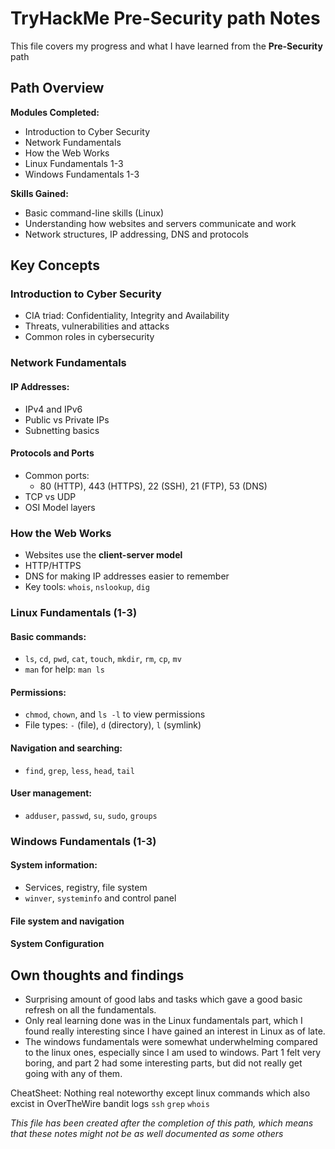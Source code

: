 # TryHackMe Pre-Security path Notes

This file covers my progress and what I have learned from the **Pre-Security** path



## Path Overview

**Modules Completed:**
- Introduction to Cyber Security
- Network Fundamentals
- How the Web Works
- Linux Fundamentals 1-3
- Windows Fundamentals 1-3

**Skills Gained:**
- Basic command-line skills (Linux)
- Understanding how websites and servers communicate and work
- Network structures, IP addressing, DNS and protocols



## Key Concepts

### Introduction to Cyber Security
- CIA triad: Confidentiality, Integrity and Availability
- Threats, vulnerabilities and attacks
- Common roles in cybersecurity

### Network Fundamentals
#### IP Addresses:
- IPv4 and IPv6
- Public vs Private IPs
- Subnetting basics
#### Protocols and Ports
- Common ports:
  - 80 (HTTP), 443 (HTTPS), 22 (SSH), 21 (FTP), 53 (DNS)
- TCP vs UDP
- OSI Model layers

### How the Web Works
- Websites use the **client-server model**
- HTTP/HTTPS
- DNS for making IP addresses easier to remember
- Key tools: `whois`, `nslookup`, `dig`

### Linux Fundamentals (1-3)
#### Basic commands:
- `ls`, `cd`, `pwd`, `cat`, `touch`, `mkdir`, `rm`, `cp`, `mv`
- `man` for help: `man ls`  
#### Permissions:
- `chmod`, `chown`, and `ls -l` to view permissions
- File types: `-` (file), `d` (directory), `l` (symlink)
#### Navigation and searching:
- `find`, `grep`, `less`, `head`, `tail`
#### User management:
- `adduser`, `passwd`, `su`, `sudo`, `groups`

### Windows Fundamentals (1-3)
#### System information:
- Services, registry, file system
- `winver`, `systeminfo` and control panel
#### File system and navigation
#### System Configuration

## Own thoughts and findings
- Surprising amount of good labs and tasks which gave a good basic refresh on all the fundamentals.
- Only real learning done was in the Linux fundamentals part, which I found really interesting since I have gained an interest in Linux as of late.
- The windows fundamentals were somewhat underwhelming compared to the linux ones, especially since I am used to windows. Part 1 felt very boring, and part 2 had some interesting parts, but did not really get going with any of them.

 CheatSheet:
 Nothing real noteworthy except linux commands which also excist in OverTheWire bandit logs
 `ssh`
 `grep`
 `whois`
 
*This file has been created after the completion of this path, which means that these notes might not be as well documented as some others*

